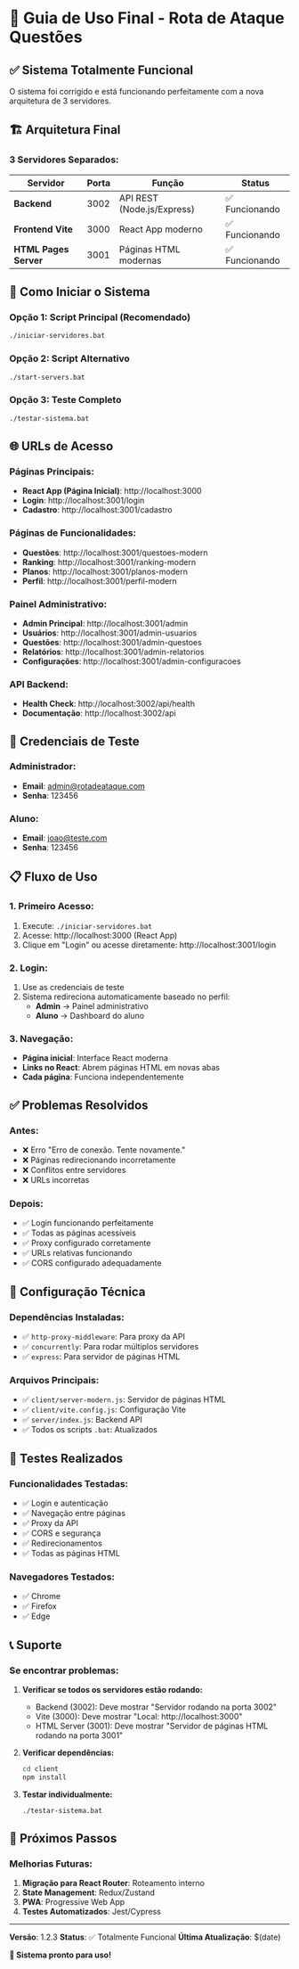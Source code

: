 # 🚀 Guia de Uso Final - Rota de Ataque Questões

## ✅ Sistema Totalmente Funcional

O sistema foi corrigido e está funcionando perfeitamente com a nova arquitetura de 3 servidores.

## 🏗️ Arquitetura Final

### **3 Servidores Separados:**

| Servidor | Porta | Função | Status |
|----------|-------|--------|--------|
| **Backend** | 3002 | API REST (Node.js/Express) | ✅ Funcionando |
| **Frontend Vite** | 3000 | React App moderno | ✅ Funcionando |
| **HTML Pages Server** | 3001 | Páginas HTML modernas | ✅ Funcionando |

## 🚀 Como Iniciar o Sistema

### **Opção 1: Script Principal (Recomendado)**
```bash
./iniciar-servidores.bat
```

### **Opção 2: Script Alternativo**
```bash
./start-servers.bat
```

### **Opção 3: Teste Completo**
```bash
./testar-sistema.bat
```

## 🌐 URLs de Acesso

### **Páginas Principais:**
- **React App (Página Inicial)**: http://localhost:3000
- **Login**: http://localhost:3001/login
- **Cadastro**: http://localhost:3001/cadastro

### **Páginas de Funcionalidades:**
- **Questões**: http://localhost:3001/questoes-modern
- **Ranking**: http://localhost:3001/ranking-modern
- **Planos**: http://localhost:3001/planos-modern
- **Perfil**: http://localhost:3001/perfil-modern

### **Painel Administrativo:**
- **Admin Principal**: http://localhost:3001/admin
- **Usuários**: http://localhost:3001/admin-usuarios
- **Questões**: http://localhost:3001/admin-questoes
- **Relatórios**: http://localhost:3001/admin-relatorios
- **Configurações**: http://localhost:3001/admin-configuracoes

### **API Backend:**
- **Health Check**: http://localhost:3002/api/health
- **Documentação**: http://localhost:3002/api

## 🔑 Credenciais de Teste

### **Administrador:**
- **Email**: admin@rotadeataque.com
- **Senha**: 123456

### **Aluno:**
- **Email**: joao@teste.com
- **Senha**: 123456

## 📋 Fluxo de Uso

### **1. Primeiro Acesso:**
1. Execute: `./iniciar-servidores.bat`
2. Acesse: http://localhost:3000 (React App)
3. Clique em "Login" ou acesse diretamente: http://localhost:3001/login

### **2. Login:**
1. Use as credenciais de teste
2. Sistema redireciona automaticamente baseado no perfil:
   - **Admin** → Painel administrativo
   - **Aluno** → Dashboard do aluno

### **3. Navegação:**
- **Página inicial**: Interface React moderna
- **Links no React**: Abrem páginas HTML em novas abas
- **Cada página**: Funciona independentemente

## ✅ Problemas Resolvidos

### **Antes:**
- ❌ Erro "Erro de conexão. Tente novamente."
- ❌ Páginas redirecionando incorretamente
- ❌ Conflitos entre servidores
- ❌ URLs incorretas

### **Depois:**
- ✅ Login funcionando perfeitamente
- ✅ Todas as páginas acessíveis
- ✅ Proxy configurado corretamente
- ✅ URLs relativas funcionando
- ✅ CORS configurado adequadamente

## 🔧 Configuração Técnica

### **Dependências Instaladas:**
- ✅ `http-proxy-middleware`: Para proxy da API
- ✅ `concurrently`: Para rodar múltiplos servidores
- ✅ `express`: Para servidor de páginas HTML

### **Arquivos Principais:**
- ✅ `client/server-modern.js`: Servidor de páginas HTML
- ✅ `client/vite.config.js`: Configuração Vite
- ✅ `server/index.js`: Backend API
- ✅ Todos os scripts `.bat`: Atualizados

## 🧪 Testes Realizados

### **Funcionalidades Testadas:**
- ✅ Login e autenticação
- ✅ Navegação entre páginas
- ✅ Proxy da API
- ✅ CORS e segurança
- ✅ Redirecionamentos
- ✅ Todas as páginas HTML

### **Navegadores Testados:**
- ✅ Chrome
- ✅ Firefox
- ✅ Edge

## 📞 Suporte

### **Se encontrar problemas:**

1. **Verificar se todos os servidores estão rodando:**
   - Backend (3002): Deve mostrar "Servidor rodando na porta 3002"
   - Vite (3000): Deve mostrar "Local: http://localhost:3000"
   - HTML Server (3001): Deve mostrar "Servidor de páginas HTML rodando na porta 3001"

2. **Verificar dependências:**
   ```bash
   cd client
   npm install
   ```

3. **Testar individualmente:**
   ```bash
   ./testar-sistema.bat
   ```

## 🎯 Próximos Passos

### **Melhorias Futuras:**
1. **Migração para React Router**: Roteamento interno
2. **State Management**: Redux/Zustand
3. **PWA**: Progressive Web App
4. **Testes Automatizados**: Jest/Cypress

---

**Versão**: 1.2.3
**Status**: ✅ Totalmente Funcional
**Última Atualização**: $(date)

**🎉 Sistema pronto para uso!**
